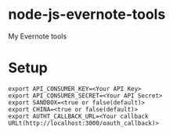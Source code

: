 # node-js-evernote-tools
My Evernote tools


# Setup
```
export API_CONSUMER_KEY=<Your API Key>
export API_CONSUMER_SECRET=<Your API Secret>
export SANDBOX=<true or false(default)>
export CHINA=<true or false(default)>
export AUTHT_CALLBACK_URL=<Your callback URLt(http://localhost:3000/oauth_callback)>
```

